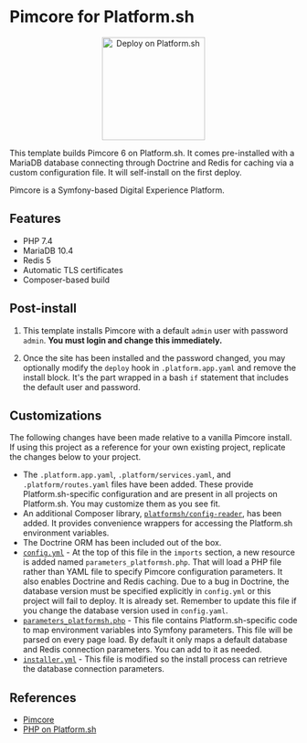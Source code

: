 # Pimcore for Platform.sh

<p align="center">
<a href="https://console.platform.sh/projects/create-project?template=https://raw.githubusercontent.com/platformsh/template-builder/master/templates/pimcore/.platform.template.yaml&utm_content=pimcore&utm_source=github&utm_medium=button&utm_campaign=deploy_on_platform">
    <img src="https://platform.sh/images/deploy/lg-blue.svg" alt="Deploy on Platform.sh" width="180px" />
</a>
</p>

This template builds Pimcore 6 on Platform.sh.  It comes pre-installed with a MariaDB database connecting through Doctrine and Redis for caching via a custom configuration file.  It will self-install on the first deploy.

Pimcore is a Symfony-based Digital Experience Platform.

## Features

* PHP 7.4
* MariaDB 10.4
* Redis 5
* Automatic TLS certificates
* Composer-based build

## Post-install

1. This template installs Pimcore with a default `admin` user with password `admin`.  **You must login and change this immediately.**

2. Once the site has been installed and the password changed, you may optionally modify the `deploy` hook in `.platform.app.yaml` and remove the install block.  It's the part wrapped in a bash `if` statement that includes the default user and password.

## Customizations

The following changes have been made relative to a vanilla Pimcore install.  If using this project as a reference for your own existing project, replicate the changes below to your project.

* The `.platform.app.yaml`, `.platform/services.yaml`, and `.platform/routes.yaml` files have been added.  These provide Platform.sh-specific configuration and are present in all projects on Platform.sh.  You may customize them as you see fit.
* An additional Composer library, [`platformsh/config-reader`](https://github.com/platformsh/config-reader-php), has been added.  It provides convenience wrappers for accessing the Platform.sh environment variables.
* The Doctrine ORM has been included out of the box.
* [`config.yml`](/app/config/config.yml) - At the top of this file in the `imports` section, a new resource is added named `parameters_platformsh.php`.  That will load a PHP file rather than YAML file to specify Pimcore configuration parameters.  It also enables Doctrine and Redis caching.  Due to a bug in Doctrine, the database version must be specified explicitly in `config.yml` or this project will fail to deploy.  It is already set.  Remember to update this file if you change the database version used in `config.yaml`.
* [`parameters_platformsh.php`](/app/config/parameters_platformsh.php) - This file contains Platform.sh-specific code to map environment variables into Symfony parameters. This file will be parsed on every page load. By default it only maps a default database and Redis connection parameters. You can add to it as needed.
* [`installer.yml`](/app/config/installer.yml) - This file is modified so the install process can retrieve the database connection parameters.

## References

* [Pimcore](https://pimcore.com/)
* [PHP on Platform.sh](https://docs.platform.sh/languages/php.html)
